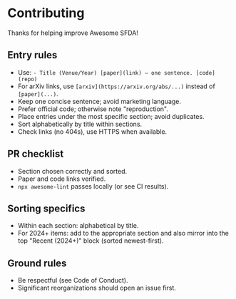 # Contributing

Thanks for helping improve Awesome SFDA!

## Entry rules
- Use: `- Title (Venue/Year) [paper](link) — one sentence. [code](repo)`
- For arXiv links, use `[arxiv](https://arxiv.org/abs/...)` instead of `[paper](...)`.
- Keep one concise sentence; avoid marketing language.
- Prefer official code; otherwise note "reproduction".
- Place entries under the most specific section; avoid duplicates.
- Sort alphabetically by title within sections.
- Check links (no 404s), use HTTPS when available.

## PR checklist
- Section chosen correctly and sorted.
- Paper and code links verified.
- `npx awesome-lint` passes locally (or see CI results).

## Sorting specifics
- Within each section: alphabetical by title.
- For 2024+ items: add to the appropriate section and also mirror into the top "Recent (2024+)" block (sorted newest-first).

## Ground rules
- Be respectful (see Code of Conduct).
- Significant reorganizations should open an issue first.
